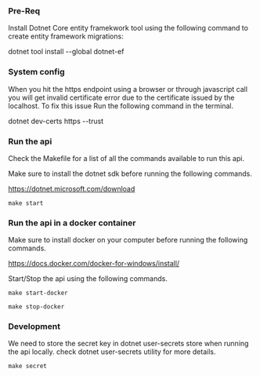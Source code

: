 ### Pre-Req 

Install Dotnet Core entity framekwork tool using the following command to create entity framework migrations:

dotnet tool install --global dotnet-ef

### System config

When you hit the https endpoint using a browser or through javascript call you will get invalid certificate error due to the certificate issued by the localhost. To fix this issue Run the following command in the terminal.

dotnet dev-certs https --trust

### Run the api

Check the Makefile for a list of all the commands available to run this api.

Make sure to install the dotnet sdk before running the following commands.

<https://dotnet.microsoft.com/download>

`make start`

### Run the api in a docker container

Make sure to install docker on your computer before running the following commands.

<https://docs.docker.com/docker-for-windows/install/>

Start/Stop the api using the following commands.

`make start-docker`

`make stop-docker`

### Development

We need to store the secret key in dotnet user-secrets store when running the api locally. check dotnet user-secrets utility for more details.

`make secret`
